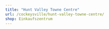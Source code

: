 ```yaml
---
title: "Hunt Valley Towne Centre"
url: /cockeysville/hunt-valley-towne-centre/
shop: Einkaufszentrum
---
```

